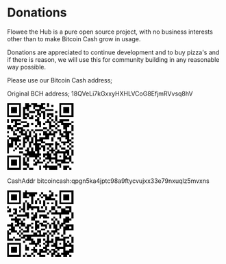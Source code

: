 # Donations

Flowee the Hub is a pure open source project, with no business interests other than to make Bitcoin Cash grow in usage.

Donations are appreciated to continue development and to buy pizza's and if there is reason, we will use this for community building in any reasonable way possible.

Please use our Bitcoin Cash address;

Original BCH address; 18QVeLi7kGxxyHXHLVCoG8EfjmRVvsq8hV

<img width="155" height="155" src="img/18QVe.png">

CashAddr bitcoincash:qpgn5ka4jptc98a9ftycvujxx33e79nxuqlz5mvxns

<img width="155" height="155" src="img/qpgn5k.png">

